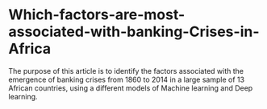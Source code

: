 # Which-factors-are-most-associated-with-banking-Crises-in-Africa
The purpose of this article is to identify the factors associated with the emergence of banking crises from 1860 to 2014 in a large sample of 13 African countries, using a different models of Machine learning and Deep learning.
